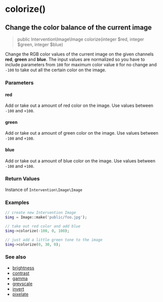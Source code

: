 # colorize()
## Change the color balance of the current image

> public Intervention\Image\Image colorize(integer $red, integer $green, integer $blue)

Change the RGB color values of the current image on the given channels **red**, **green** and **blue**. The input values are normalized so you have to include parameters from ```100``` for maximum color value ```0``` for no change and ```-100``` to take out all the certain color on the image.

### Parameters

#### red
Add or take out a amount of red color on the image. Use values between `-100` and `+100`.

#### green
Add or take out a amount of green color on the image. Use values between `-100` and `+100`.

#### blue
Add or take out a amount of blue color on the image. Use values between `-100` and `+100`.


### Return Values
Instance of `Intervention\Image\Image`

### Examples

```php
// create new Intervention Image
$img = Image::make('public/foo.jpg');

// take out red color and add blue
$img->colorize(-100, 0, 100);

// just add a little green tone to the image
$img->colorize(0, 30, 0);
```

### See also

- [brightness](/v2/api/brightness)
- [contrast](/v2/api/contrast)
- [gamma](/v2/api/gamma)
- [greyscale](/v2/api/greyscale)
- [invert](/v2/api/invert)
- [pixelate](/v2/api/pixelate)
